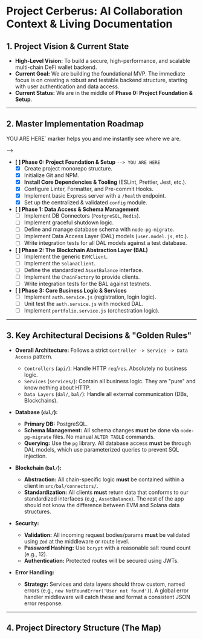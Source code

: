 # Project Cerberus: AI Collaboration Context & Living Documentation
<!-- 
  INSTRUCTIONS FOR THE HUMAN (YOU):
  1. **THIS IS OUR SHARED BRAIN.** Keep it open while you work.
  2. **UPDATE IT AFTER EVERY COMMIT.** The state of this doc MUST match the `develop` branch.
  3. **PASTE RELEVANT SECTIONS TO ME.** At the start of a new work session, copy/paste the relevant parts (e.g., Current State, Goal, Key Decisions) into our chat to brief me.
-->

## 1. Project Vision & Current State

- **High-Level Vision:** To build a secure, high-performance, and scalable multi-chain DeFi wallet backend.
- **Current Goal:** We are building the foundational MVP. The immediate focus is on creating a robust and testable backend structure, starting with user authentication and data access.
- **Current Status:** We are in the middle of **Phase 0: Project Foundation & Setup**.

---

## 2. Master Implementation Roadmap
<!-- 
  HOW TO USE:
  - Update this like a checklist. Change `[ ]` to `[x]` when a task is complete and committed.
  - The `--> YOU ARE HERE` marker helps you and me instantly see where we are.
-->

- **[ ] Phase 0: Project Foundation & Setup** `--> YOU ARE HERE`
  - [x] Create project monorepo structure.
  - [x] Initialize Git and NPM.
  - [x] **Install Core Dependencies & Tooling** (ESLint, Prettier, Jest, etc.).
  - [x] Configure Linter, Formatter, and Pre-commit Hooks.
  - [x] Implement basic Express server with a `/health` endpoint.
  - [x] Set up the centralized & validated `config` module.

- **[ ] Phase 1: Data Access & Schema Management**
  - [ ] Implement DB Connectors (`PostgreSQL`, `Redis`).
  - [ ] Implement graceful shutdown logic.
  - [ ] Define and manage database schema with `node-pg-migrate`.
  - [ ] Implement Data Access Layer (DAL) models (`user.model.js`, etc.).
  - [ ] Write integration tests for all DAL models against a test database.

- **[ ] Phase 2: The Blockchain Abstraction Layer (BAL)**
  - [ ] Implement the generic `EVMClient`.
  - [ ] Implement the `SolanaClient`.
  - [ ] Define the standardized `AssetBalance` interface.
  - [ ] Implement the `ChainFactory` to provide clients.
  - [ ] Write integration tests for the BAL against testnets.

- **[ ] Phase 3: Core Business Logic & Services**
  - [ ] Implement `auth.service.js` (registration, login logic).
  - [ ] Unit test the `auth.service.js` with mocked DAL.
  - [ ] Implement `portfolio.service.js` (orchestration logic).

<!-- ... Other phases will be added here as we progress ... -->

---

## 3. Key Architectural Decisions & "Golden Rules"
<!--
  HOW TO USE:
  - This is our constitution. Record every major decision here.
  - This prevents me from suggesting solutions that contradict our established patterns.
-->

- **Overall Architecture:** Follows a strict `Controller -> Service -> Data Access` pattern.
  - `Controllers` (`api/`): Handle HTTP `req`/`res`. Absolutely no business logic.
  - `Services` (`services/`): Contain all business logic. They are "pure" and know nothing about HTTP.
  - `Data Layers` (`dal/`, `bal/`): Handle all external communication (DBs, Blockchains).

- **Database (`dal/`):**
  - **Primary DB:** PostgreSQL.
  - **Schema Management:** All schema changes **must** be done via `node-pg-migrate` files. No manual `ALTER TABLE` commands.
  - **Querying:** Use the `pg` library. All database access **must** be through DAL models, which use parameterized queries to prevent SQL injection.

- **Blockchain (`bal/`):**
  - **Abstraction:** All chain-specific logic **must** be contained within a client in `src/bal/connectors/`.
  - **Standardization:** All clients **must** return data that conforms to our standardized interfaces (e.g., `AssetBalance`). The rest of the app should not know the difference between EVM and Solana data structures.

- **Security:**
  - **Validation:** All incoming request bodies/params **must** be validated using `Zod` at the middleware or route level.
  - **Password Hashing:** Use `bcrypt` with a reasonable salt round count (e.g., 12).
  - **Authentication:** Protected routes will be secured using JWTs.

- **Error Handling:**
  - **Strategy:** Services and data layers should throw custom, named errors (e.g., `new NotFoundError('User not found')`). A global error handler middleware will catch these and format a consistent JSON error response.

---

## 4. Project Directory Structure (The Map)
<!--
  HOW TO USE:
  - Update this only when you add a new key file or restructure directories.
  - This gives me a quick mental map of the codebase.
-->
